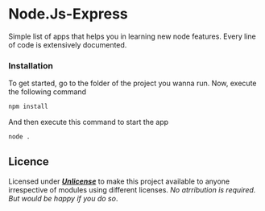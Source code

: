 # Node.Js-Express

Simple list of apps that helps you in learning new node features. Every line of code is extensively documented.

### Installation

To get started, go to the folder of the project you wanna run. Now, execute the following command

```bash
npm install
```

And then execute this command to start the app

```bash
node .
```

## Licence

Licensed under [***Unlicense***](https://choosealicense.com/licenses/unlicense/) to make this project available to anyone irrespective of modules using different licenses. *No atrribution is required. But would be happy if you do so*.
